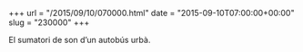 +++
url = "/2015/09/10/070000.html"
date = "2015-09-10T07:00:00+00:00"
slug = "230000"
+++

El sumatori de son d’un autobús urbà.

